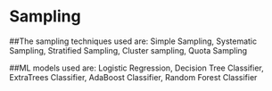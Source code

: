 # Sampling

##The sampling techniques used are: 
  Simple Sampling, Systematic Sampling, Stratified Sampling, Cluster sampling, Quota Sampling
  
 
##ML models used are: 
  Logistic Regression, Decision Tree Classifier, ExtraTrees Classifier, AdaBoost Classifier, Random Forest Classifier
